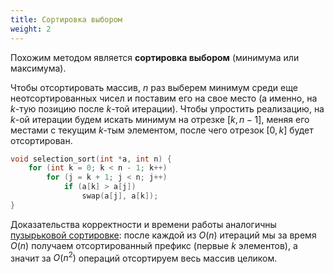 ```yaml
---
title: Сортировка выбором
weight: 2
---
```


Похожим методом является **сортировка выбором** (минимума или максимума).

Чтобы отсортировать массив, $n$ раз выберем минимум среди еще неотсортированных чисел и поставим его на свое место (а именно, на $k$-тую позицию после $k$-той итерации). Чтобы упростить реализацию, на $k$-ой итерации будем искать минимум на отрезке $[k, n - 1]$, меняя его местами с текущим $k$-тым элементом, после чего отрезок $[0, k]$ будет отсортирован.

```cpp
void selection_sort(int *a, int n) {
    for (int k = 0; k < n - 1; k++)
        for (j = k + 1; j < n; j++)
            if (a[k] > a[j])
                swap(a[j], a[k]);
}
```

Доказательства корректности и времени работы аналогичны [пузырьковой сортировке](../bubble): после каждой из $O(n)$ итераций мы за время $O(n)$ получаем отсортированный префикс (первые $k$ элементов), а значит за $O(n^2)$ операций отсортируем весь массив целиком.
